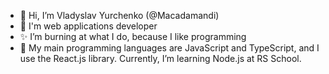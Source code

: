 - 👋 Hi, I’m Vladyslav Yurchenko (@Macadamandi)
- 👀 I'm web applications developer
- ✨ I’m burning at what I do, because I like programming
- 🌱 My main programming languages are JavaScript and TypeScript, and I use the React.js library. Currently, I’m learning Node.js at RS School.
<!---
Macadamandi/Macadamandi is a ✨ special ✨ repository because its `README.md` (this file) appears on your GitHub profile.
You can click the Preview link to take a look at your changes.
--->
